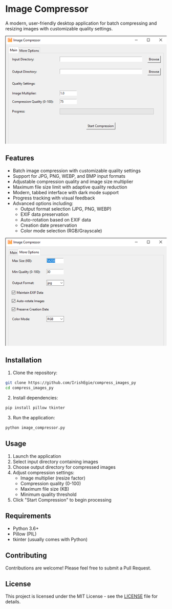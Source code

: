 # Image Compressor

A modern, user-friendly desktop application for batch compressing and resizing images with customizable quality settings.

![Main Application Window](screenshots/main-window.png) <!-- Add a screenshot of the main application window -->

## Features

- Batch image compression with customizable quality settings
- Support for JPG, PNG, WEBP, and BMP input formats
- Adjustable compression quality and image size multiplier
- Maximum file size limit with adaptive quality reduction
- Modern, tabbed interface with dark mode support
- Progress tracking with visual feedback
- Advanced options including:
  - Output format selection (JPG, PNG, WEBP)
  - EXIF data preservation
  - Auto-rotation based on EXIF data
  - Creation date preservation
  - Color mode selection (RGB/Grayscale)

![Advanced Options](screenshots/advanced-options.png) <!-- Add a screenshot of the advanced options tab -->

## Installation

1. Clone the repository:
```bash
git clone https://github.com/IrishEgie/compress_images_py
cd compress_images_py
```

2. Install dependencies:
```bash
pip install pillow tkinter
```

3. Run the application:
```bash
python image_compressor.py
```

## Usage

1. Launch the application
2. Select input directory containing images
3. Choose output directory for compressed images
4. Adjust compression settings:
   - Image multiplier (resize factor)
   - Compression quality (0-100)
   - Maximum file size (KB)
   - Minimum quality threshold
5. Click "Start Compression" to begin processing


## Requirements

- Python 3.6+
- Pillow (PIL)
- tkinter (usually comes with Python)

## Contributing

Contributions are welcome! Please feel free to submit a Pull Request.

## License

This project is licensed under the MIT License - see the [LICENSE](LICENSE) file for details.
